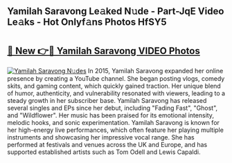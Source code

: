 ## Yamilah Saravong Le𝚊ked N𝚞de - Part-JqE Video Le𝚊ks - Hot Onlyf𝚊ns Photos HfSY5

# <h2><a href="http://ac47425.deff.icu/?id=Yamilah+Saravong">🔗 New 👉🔴 Yamilah Saravong VIDEO Photos</a></h2>

[![Yamilah Saravong N𝚞des](https://i.imgur.com/rIISA9y.gif)](http://ac47425.deff.icu/?id=Yamilah+Saravong)
In 2015, Yamilah Saravong expanded her online presence by creating a YouTube channel. She began posting vlogs, comedy skits, and gaming content, which quickly gained traction. Her unique blend of humor, authenticity, and vulnerability resonated with viewers, leading to a steady growth in her subscriber base. Yamilah Saravong has released several singles and EPs since her debut, including "Fading Fast", "Ghost", and "Wildflower". Her music has been praised for its emotional intensity, melodic hooks, and sonic experimentation. Yamilah Saravong is known for her high-energy live performances, which often feature her playing multiple instruments and showcasing her impressive vocal range. She has performed at festivals and venues across the UK and Europe, and has supported established artists such as Tom Odell and Lewis Capaldi.
